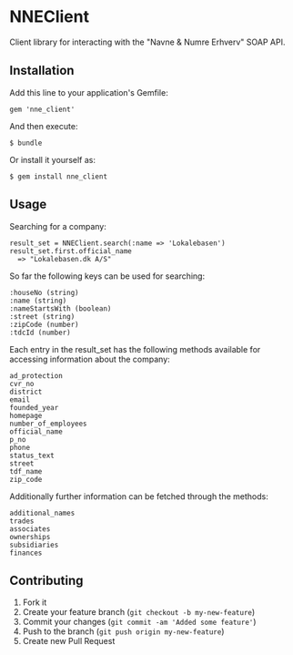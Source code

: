 # NNEClient

Client library for interacting with the "Navne & Numre Erhverv" SOAP API.

## Installation

Add this line to your application's Gemfile:

    gem 'nne_client'

And then execute:

    $ bundle

Or install it yourself as:

    $ gem install nne_client

## Usage

Searching for a company:

    result_set = NNEClient.search(:name => 'Lokalebasen')
    result_set.first.official_name
      => "Lokalebasen.dk A/S"

So far the following keys can be used for searching:

    :houseNo (string)
    :name (string)
    :nameStartsWith (boolean)
    :street (string)
    :zipCode (number)
    :tdcId (number)

Each entry in the result\_set has the following methods available for accessing
information about the company:

    ad_protection
    cvr_no
    district
    email
    founded_year
    homepage
    number_of_employees
    official_name
    p_no
    phone
    status_text
    street
    tdf_name
    zip_code

Additionally further information can be fetched through the methods:

    additional_names
    trades
    associates
    ownerships
    subsidiaries
    finances

## Contributing

1. Fork it
2. Create your feature branch (`git checkout -b my-new-feature`)
3. Commit your changes (`git commit -am 'Added some feature'`)
4. Push to the branch (`git push origin my-new-feature`)
5. Create new Pull Request
